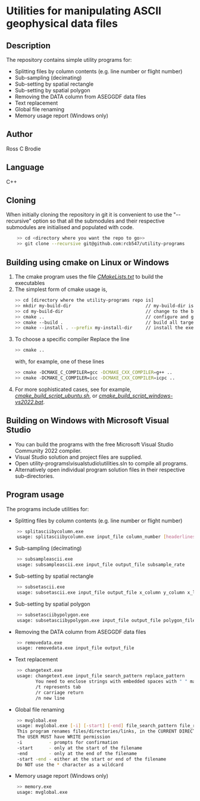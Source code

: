 # Utilities for manipulating ASCII geophysical data files
## Description
The repository contains simple utility programs for:
- Splitting files by column contents (e.g. line number or flight number)
- Sub-sampling (decimating)
- Sub-setting by spatial rectangle
- Sub-setting by spatial polygon
- Removing the DATA column from ASEGGDF data files
- Text replacement
- Global file renaming
- Memory usage report (Windows only)
## Author
Ross C Brodie
## Language
C++
## Cloning
When initially cloning the repository in git it is convenient to use the "--recursive" option so that all the submodules and their respective submodules are initialised and populated with code.
```bash
    >> cd <directory where you want the repo to go>> 
    >> git clone --recursive git@github.com:rcb547/utility-programs
```
## Building using cmake on Linux or Windows
1. The cmake program uses the file [*CMakeLists.txt*](CMakeLists.txt) to build the executables
1. The simplest form of cmake usage is,
    ```bash
    >> cd [directory where the utility-programs repo is]  
    >> mkdir my-build-dir                            // my-build-dir is a temporary directory for building
    >> cd my-build-dir                               // change to the build-dir
    >> cmake ..                                      // configure and generate using ../CMakeLists.txt in the directory above
    >> cmake --build .                               // build all targets
    >> cmake --install . --prefix my-install-dir     // install the executables, libraries and headers in my-install-dir 
    ```
1. To choose a specific compiler
    Replace  the line
    ```bash
    >> cmake ..
    ```
    with, for example, one of these lines
    ```bash
    >> cmake -DCMAKE_C_COMPILER=gcc -DCMAKE_CXX_COMPILER=g++ ..
    >> cmake -DCMAKE_C_COMPILER=icc -DCMAKE_CXX_COMPILER=icpc ..
    ```
1. For more sophisticated cases, see for example, [*cmake_build_script_ubuntu.sh*](cmake_build_script_ubuntu.sh), or [*cmake_build_script_windows-vs2022.bat*](cmake_build_script_windows-vs2022.bat).


## Building on Windows with Microsoft Visual Studio
- You can build the programs with the free Microsoft Visual Studio Community 2022 compiler.
- Visual Studio solution and project files are supplied.
- Open utility-programs\visualstudio\utilities.sln to compile all programs.
- Alternatively open individual program solution files in their respective sub-directories.
## Program usage
The programs include utilities for:
- Splitting files by column contents (e.g. line number or flight number)
```bash
    >> splitasciibycolumn.exe
    usage: splitasciibycolumn.exe input_file column_number [headerlines]
```

- Sub-sampling (decimating)
```bash
    >> subsampleascii.exe
    usage: subsampleascii.exe input_file output_file subsample_rate
```

- Sub-setting by spatial rectangle
```bash
    >> subsetascii.exe
    usage: subsetascii.exe input_file output_file x_column y_column x_low x_high y_low y_high [subsample] [headerlines]
```

- Sub-setting by spatial polygon
```bash
    >> subsetasciibypolygon.exe
    usage: subsetasciibypolygon.exe input_file output_file polygon_file x_column y_column subsample_rate
```

- Removing the DATA column from ASEGGDF data files
```bash
    >> removedata.exe
    usage: removedata.exe input_file output_file
```

- Text replacement
```bash
    >> changetext.exe
    usage: changetext.exe input_file search_pattern replace_pattern
           You need to enclose strings with embedded spaces with " " marks
           /t represents tab
           /r carriage return
           /n new line
```

- Global file renaming
```bash
    >> mvglobal.exe
    usage: mvglobal.exe [-i] [-start] [-end] file_search_pattern file_replace_pattern
    This program renames files/directories/links, in the CURRENT DIRECTORY, the names of which contain the SEARCH PATTERN, to the corrosponding name containing the REPLACE PATTERN.
    The USER MUST have WRITE permission
    -i          - prompts for confirmation
    -start      - only at the start of the filename
    -end        - only at the end of the filename
    -start -end - either at the start or end of the filename
    Do NOT use the * character as a wildcard
```

- Memory usage report (Windows only)
```bash
    >> memory.exe
    usage: mvglobal.exe
```